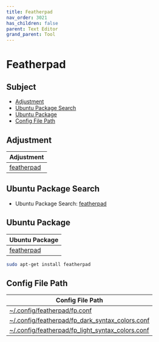 ```yaml
---
title: Featherpad
nav_order: 3021
has_children: false
parent: Text Editor
grand_parent: Tool
---
```



# Featherpad


## Subject

* [Adjustment](#adjustment)
* [Ubuntu Package Search](#debian-package-search)
* [Ubuntu Package](#debian-package)
* [Config File Path](#config-file-path)


## Adjustment

| Adjustment |
| --- |
| [featherpad](https://github.com/samwhelp/debian-adjustment/tree/main/prototype/tool/featherpad) |


## Ubuntu Package Search

* Ubuntu Package Search: [featherpad](https://packages.ubuntu.com/search?keywords=featherpad)


## Ubuntu Package

| Ubuntu Package |
| -------------- |
| [featherpad](https://packages.ubuntu.com/noble/featherpad) |

``` sh
sudo apt-get install featherpad
```


## Config File Path

| Config File Path |
| ---------------- |
| [~/.config/featherpad/fp.conf](https://github.com/samwhelp/lubuntu-adjustment/blob/main/prototype/main/tool-config/part/featherpad/asset/overlay/etc/skel/.config/featherpad/fp.conf) |
| [~/.config/featherpad/fp_dark_syntax_colors.conf](https://github.com/samwhelp/lubuntu-adjustment/blob/main/prototype/main/tool-config/part/featherpad/asset/overlay/etc/skel/.config/featherpad/fp_dark_syntax_colors.conf) |
| [~/.config/featherpad/fp_light_syntax_colors.conf](https://github.com/samwhelp/lubuntu-adjustment/blob/main/prototype/main/tool-config/part/featherpad/asset/overlay/etc/skel/.config/featherpad/fp_light_syntax_colors.conf) |
